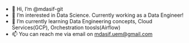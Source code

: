 - 👋 Hi, I’m @mdasif-git
- 👀 I’m interested in Data Science. Currently working as a Data Engineer!
- 🌱 I’m currently learning Data Engineering concepts, Cloud Services(GCP), Orchestration toosls(Airflow)
- 📫 You can reach me via email on mdasif.uem@gmail.com

<!---
mdasif-git/mdasif-git is a ✨ special ✨ repository because its `README.md` (this file) appears on your GitHub profile.
You can click the Preview link to take a look at your changes.
--->
